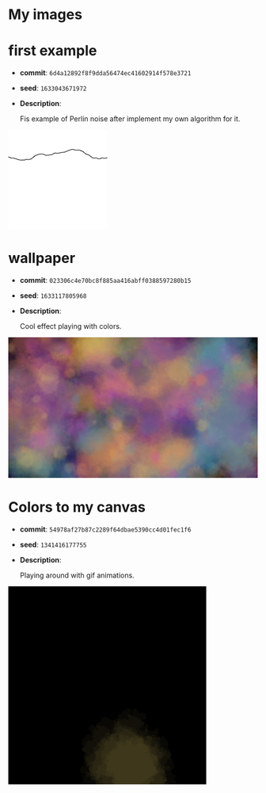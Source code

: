 # My images

# first example

- **commit**: `6d4a12892f8f9dda56474ec41602914f578e3721`
- **seed**: `1633043671972`
- **Description**:

    Fis example of Perlin noise after implement my own algorithm for it. 

![perlin noise distribution](./images/img1.png)


# wallpaper

- **commit**: `023306c4e70bc8f885aa416abff0388597280b15`
- **seed**: `1633117805968`
- **Description**:

    Cool effect playing with colors.

![wallpaper](./images/img2.png)

# Colors to my canvas

- **commit**: `54978af27b87c2289f64dbae5390cc4d01fec1f6`
- **seed**: `1341416177755`
- **Description**:

    Playing around with gif animations.

![colors to my canvas](./images/img-1341416177755.gif)
